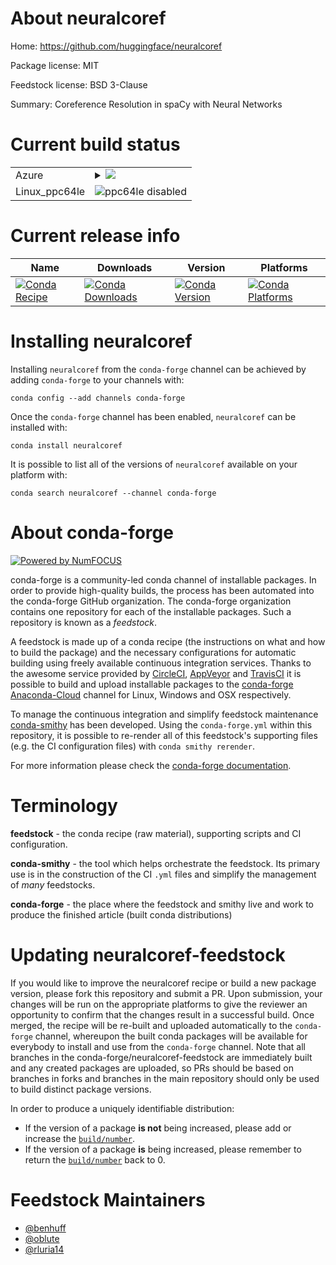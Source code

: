 About neuralcoref
=================

Home: https://github.com/huggingface/neuralcoref

Package license: MIT

Feedstock license: BSD 3-Clause

Summary: Coreference Resolution in spaCy with Neural Networks



Current build status
====================


<table>
    
  <tr>
    <td>Azure</td>
    <td>
      <details>
        <summary>
          <a href="https://dev.azure.com/conda-forge/feedstock-builds/_build/latest?definitionId=9030&branchName=master">
            <img src="https://dev.azure.com/conda-forge/feedstock-builds/_apis/build/status/neuralcoref-feedstock?branchName=master">
          </a>
        </summary>
        <table>
          <thead><tr><th>Variant</th><th>Status</th></tr></thead>
          <tbody><tr>
              <td>linux_python3.6spacy2.1.1</td>
              <td>
                <a href="https://dev.azure.com/conda-forge/feedstock-builds/_build/latest?definitionId=9030&branchName=master">
                  <img src="https://dev.azure.com/conda-forge/feedstock-builds/_apis/build/status/neuralcoref-feedstock?branchName=master&jobName=linux&configuration=linux_python3.6spacy2.1.1" alt="variant">
                </a>
              </td>
            </tr><tr>
              <td>linux_python3.6spacy2.1.2</td>
              <td>
                <a href="https://dev.azure.com/conda-forge/feedstock-builds/_build/latest?definitionId=9030&branchName=master">
                  <img src="https://dev.azure.com/conda-forge/feedstock-builds/_apis/build/status/neuralcoref-feedstock?branchName=master&jobName=linux&configuration=linux_python3.6spacy2.1.2" alt="variant">
                </a>
              </td>
            </tr><tr>
              <td>linux_python3.6spacy2.1.3</td>
              <td>
                <a href="https://dev.azure.com/conda-forge/feedstock-builds/_build/latest?definitionId=9030&branchName=master">
                  <img src="https://dev.azure.com/conda-forge/feedstock-builds/_apis/build/status/neuralcoref-feedstock?branchName=master&jobName=linux&configuration=linux_python3.6spacy2.1.3" alt="variant">
                </a>
              </td>
            </tr><tr>
              <td>linux_python3.7spacy2.1.1</td>
              <td>
                <a href="https://dev.azure.com/conda-forge/feedstock-builds/_build/latest?definitionId=9030&branchName=master">
                  <img src="https://dev.azure.com/conda-forge/feedstock-builds/_apis/build/status/neuralcoref-feedstock?branchName=master&jobName=linux&configuration=linux_python3.7spacy2.1.1" alt="variant">
                </a>
              </td>
            </tr><tr>
              <td>linux_python3.7spacy2.1.2</td>
              <td>
                <a href="https://dev.azure.com/conda-forge/feedstock-builds/_build/latest?definitionId=9030&branchName=master">
                  <img src="https://dev.azure.com/conda-forge/feedstock-builds/_apis/build/status/neuralcoref-feedstock?branchName=master&jobName=linux&configuration=linux_python3.7spacy2.1.2" alt="variant">
                </a>
              </td>
            </tr><tr>
              <td>linux_python3.7spacy2.1.3</td>
              <td>
                <a href="https://dev.azure.com/conda-forge/feedstock-builds/_build/latest?definitionId=9030&branchName=master">
                  <img src="https://dev.azure.com/conda-forge/feedstock-builds/_apis/build/status/neuralcoref-feedstock?branchName=master&jobName=linux&configuration=linux_python3.7spacy2.1.3" alt="variant">
                </a>
              </td>
            </tr><tr>
              <td>osx_python3.6spacy2.1.1</td>
              <td>
                <a href="https://dev.azure.com/conda-forge/feedstock-builds/_build/latest?definitionId=9030&branchName=master">
                  <img src="https://dev.azure.com/conda-forge/feedstock-builds/_apis/build/status/neuralcoref-feedstock?branchName=master&jobName=osx&configuration=osx_python3.6spacy2.1.1" alt="variant">
                </a>
              </td>
            </tr><tr>
              <td>osx_python3.6spacy2.1.2</td>
              <td>
                <a href="https://dev.azure.com/conda-forge/feedstock-builds/_build/latest?definitionId=9030&branchName=master">
                  <img src="https://dev.azure.com/conda-forge/feedstock-builds/_apis/build/status/neuralcoref-feedstock?branchName=master&jobName=osx&configuration=osx_python3.6spacy2.1.2" alt="variant">
                </a>
              </td>
            </tr><tr>
              <td>osx_python3.6spacy2.1.3</td>
              <td>
                <a href="https://dev.azure.com/conda-forge/feedstock-builds/_build/latest?definitionId=9030&branchName=master">
                  <img src="https://dev.azure.com/conda-forge/feedstock-builds/_apis/build/status/neuralcoref-feedstock?branchName=master&jobName=osx&configuration=osx_python3.6spacy2.1.3" alt="variant">
                </a>
              </td>
            </tr><tr>
              <td>osx_python3.7spacy2.1.1</td>
              <td>
                <a href="https://dev.azure.com/conda-forge/feedstock-builds/_build/latest?definitionId=9030&branchName=master">
                  <img src="https://dev.azure.com/conda-forge/feedstock-builds/_apis/build/status/neuralcoref-feedstock?branchName=master&jobName=osx&configuration=osx_python3.7spacy2.1.1" alt="variant">
                </a>
              </td>
            </tr><tr>
              <td>osx_python3.7spacy2.1.2</td>
              <td>
                <a href="https://dev.azure.com/conda-forge/feedstock-builds/_build/latest?definitionId=9030&branchName=master">
                  <img src="https://dev.azure.com/conda-forge/feedstock-builds/_apis/build/status/neuralcoref-feedstock?branchName=master&jobName=osx&configuration=osx_python3.7spacy2.1.2" alt="variant">
                </a>
              </td>
            </tr><tr>
              <td>osx_python3.7spacy2.1.3</td>
              <td>
                <a href="https://dev.azure.com/conda-forge/feedstock-builds/_build/latest?definitionId=9030&branchName=master">
                  <img src="https://dev.azure.com/conda-forge/feedstock-builds/_apis/build/status/neuralcoref-feedstock?branchName=master&jobName=osx&configuration=osx_python3.7spacy2.1.3" alt="variant">
                </a>
              </td>
            </tr><tr>
              <td>win_cxx_compilervs2015python3.6spacy2.1.1vc14</td>
              <td>
                <a href="https://dev.azure.com/conda-forge/feedstock-builds/_build/latest?definitionId=9030&branchName=master">
                  <img src="https://dev.azure.com/conda-forge/feedstock-builds/_apis/build/status/neuralcoref-feedstock?branchName=master&jobName=win&configuration=win_cxx_compilervs2015python3.6spacy2.1.1vc14" alt="variant">
                </a>
              </td>
            </tr><tr>
              <td>win_cxx_compilervs2015python3.6spacy2.1.2vc14</td>
              <td>
                <a href="https://dev.azure.com/conda-forge/feedstock-builds/_build/latest?definitionId=9030&branchName=master">
                  <img src="https://dev.azure.com/conda-forge/feedstock-builds/_apis/build/status/neuralcoref-feedstock?branchName=master&jobName=win&configuration=win_cxx_compilervs2015python3.6spacy2.1.2vc14" alt="variant">
                </a>
              </td>
            </tr><tr>
              <td>win_cxx_compilervs2015python3.6spacy2.1.3vc14</td>
              <td>
                <a href="https://dev.azure.com/conda-forge/feedstock-builds/_build/latest?definitionId=9030&branchName=master">
                  <img src="https://dev.azure.com/conda-forge/feedstock-builds/_apis/build/status/neuralcoref-feedstock?branchName=master&jobName=win&configuration=win_cxx_compilervs2015python3.6spacy2.1.3vc14" alt="variant">
                </a>
              </td>
            </tr><tr>
              <td>win_cxx_compilervs2015python3.7spacy2.1.1vc14</td>
              <td>
                <a href="https://dev.azure.com/conda-forge/feedstock-builds/_build/latest?definitionId=9030&branchName=master">
                  <img src="https://dev.azure.com/conda-forge/feedstock-builds/_apis/build/status/neuralcoref-feedstock?branchName=master&jobName=win&configuration=win_cxx_compilervs2015python3.7spacy2.1.1vc14" alt="variant">
                </a>
              </td>
            </tr><tr>
              <td>win_cxx_compilervs2015python3.7spacy2.1.2vc14</td>
              <td>
                <a href="https://dev.azure.com/conda-forge/feedstock-builds/_build/latest?definitionId=9030&branchName=master">
                  <img src="https://dev.azure.com/conda-forge/feedstock-builds/_apis/build/status/neuralcoref-feedstock?branchName=master&jobName=win&configuration=win_cxx_compilervs2015python3.7spacy2.1.2vc14" alt="variant">
                </a>
              </td>
            </tr><tr>
              <td>win_cxx_compilervs2015python3.7spacy2.1.3vc14</td>
              <td>
                <a href="https://dev.azure.com/conda-forge/feedstock-builds/_build/latest?definitionId=9030&branchName=master">
                  <img src="https://dev.azure.com/conda-forge/feedstock-builds/_apis/build/status/neuralcoref-feedstock?branchName=master&jobName=win&configuration=win_cxx_compilervs2015python3.7spacy2.1.3vc14" alt="variant">
                </a>
              </td>
            </tr>
          </tbody>
        </table>
      </details>
    </td>
  </tr>
  <tr>
    <td>Linux_ppc64le</td>
    <td>
      <img src="https://img.shields.io/badge/ppc64le-disabled-lightgrey.svg" alt="ppc64le disabled">
    </td>
  </tr>
</table>

Current release info
====================

| Name | Downloads | Version | Platforms |
| --- | --- | --- | --- |
| [![Conda Recipe](https://img.shields.io/badge/recipe-neuralcoref-green.svg)](https://anaconda.org/conda-forge/neuralcoref) | [![Conda Downloads](https://img.shields.io/conda/dn/conda-forge/neuralcoref.svg)](https://anaconda.org/conda-forge/neuralcoref) | [![Conda Version](https://img.shields.io/conda/vn/conda-forge/neuralcoref.svg)](https://anaconda.org/conda-forge/neuralcoref) | [![Conda Platforms](https://img.shields.io/conda/pn/conda-forge/neuralcoref.svg)](https://anaconda.org/conda-forge/neuralcoref) |

Installing neuralcoref
======================

Installing `neuralcoref` from the `conda-forge` channel can be achieved by adding `conda-forge` to your channels with:

```
conda config --add channels conda-forge
```

Once the `conda-forge` channel has been enabled, `neuralcoref` can be installed with:

```
conda install neuralcoref
```

It is possible to list all of the versions of `neuralcoref` available on your platform with:

```
conda search neuralcoref --channel conda-forge
```


About conda-forge
=================

[![Powered by NumFOCUS](https://img.shields.io/badge/powered%20by-NumFOCUS-orange.svg?style=flat&colorA=E1523D&colorB=007D8A)](http://numfocus.org)

conda-forge is a community-led conda channel of installable packages.
In order to provide high-quality builds, the process has been automated into the
conda-forge GitHub organization. The conda-forge organization contains one repository
for each of the installable packages. Such a repository is known as a *feedstock*.

A feedstock is made up of a conda recipe (the instructions on what and how to build
the package) and the necessary configurations for automatic building using freely
available continuous integration services. Thanks to the awesome service provided by
[CircleCI](https://circleci.com/), [AppVeyor](https://www.appveyor.com/)
and [TravisCI](https://travis-ci.com/) it is possible to build and upload installable
packages to the [conda-forge](https://anaconda.org/conda-forge)
[Anaconda-Cloud](https://anaconda.org/) channel for Linux, Windows and OSX respectively.

To manage the continuous integration and simplify feedstock maintenance
[conda-smithy](https://github.com/conda-forge/conda-smithy) has been developed.
Using the ``conda-forge.yml`` within this repository, it is possible to re-render all of
this feedstock's supporting files (e.g. the CI configuration files) with ``conda smithy rerender``.

For more information please check the [conda-forge documentation](https://conda-forge.org/docs/).

Terminology
===========

**feedstock** - the conda recipe (raw material), supporting scripts and CI configuration.

**conda-smithy** - the tool which helps orchestrate the feedstock.
                   Its primary use is in the construction of the CI ``.yml`` files
                   and simplify the management of *many* feedstocks.

**conda-forge** - the place where the feedstock and smithy live and work to
                  produce the finished article (built conda distributions)


Updating neuralcoref-feedstock
==============================

If you would like to improve the neuralcoref recipe or build a new
package version, please fork this repository and submit a PR. Upon submission,
your changes will be run on the appropriate platforms to give the reviewer an
opportunity to confirm that the changes result in a successful build. Once
merged, the recipe will be re-built and uploaded automatically to the
`conda-forge` channel, whereupon the built conda packages will be available for
everybody to install and use from the `conda-forge` channel.
Note that all branches in the conda-forge/neuralcoref-feedstock are
immediately built and any created packages are uploaded, so PRs should be based
on branches in forks and branches in the main repository should only be used to
build distinct package versions.

In order to produce a uniquely identifiable distribution:
 * If the version of a package **is not** being increased, please add or increase
   the [``build/number``](https://conda.io/docs/user-guide/tasks/build-packages/define-metadata.html#build-number-and-string).
 * If the version of a package **is** being increased, please remember to return
   the [``build/number``](https://conda.io/docs/user-guide/tasks/build-packages/define-metadata.html#build-number-and-string)
   back to 0.

Feedstock Maintainers
=====================

* [@benhuff](https://github.com/benhuff/)
* [@oblute](https://github.com/oblute/)
* [@rluria14](https://github.com/rluria14/)

